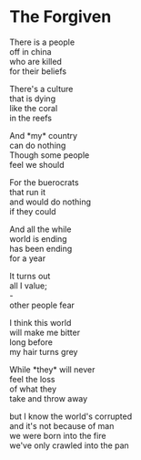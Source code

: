 # The Forgiven

There is a people  
off in china  
who are killed  
for their beliefs  

There's a culture  
that is dying  
like the coral  
in the reefs  

And \*my\* country   
can do nothing  
Though some people  
feel we should  

For the buerocrats  
that run it  
and would do nothing  
if they could  

And all the while  
world is ending  
has been ending  
for a year  

It turns out   
all I value\;  
\-  
other people fear  

I think this world  
will make me bitter  
long before  
my hair turns grey  

While \*they\* will never  
feel the loss  
of what they  
take and throw away  

but I know the world's corrupted  
and it's not because of man  
we were born into the fire  
we've only crawled into the pan  
